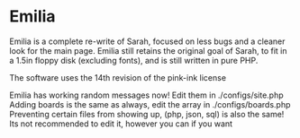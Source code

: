 # Emilia
Emilia is a complete re-write of Sarah, focused on less bugs and a cleaner
look for the main page. Emilia still retains the original goal of Sarah,
to fit in a 1.5in floppy disk (excluding fonts), and is still written in pure PHP.

The software uses the 14th revision of the pink-ink license


Emilia has working random messages now! Edit them in ./configs/site.php  
Adding boards is the same as always, edit the array in ./configs/boards.php  
Preventing certain files from showing up, (php, json, sql) is also the same!  
Its not recommended to edit it, however you can if you want  